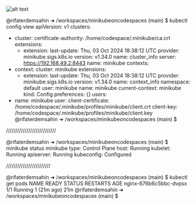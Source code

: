 ![alt text](/Resources/minikube.mdimg)

@rifaterdemsahin ➜ /workspaces/minikubeoncodespaces (main) $ kubectl config view
apiVersion: v1
clusters:
- cluster:
    certificate-authority: /home/codespace/.minikube/ca.crt
    extensions:
    - extension:
        last-update: Thu, 03 Oct 2024 18:38:12 UTC
        provider: minikube.sigs.k8s.io
        version: v1.34.0
      name: cluster_info
    server: https://192.168.49.2:8443
  name: minikube
contexts:
- context:
    cluster: minikube
    extensions:
    - extension:
        last-update: Thu, 03 Oct 2024 18:38:12 UTC
        provider: minikube.sigs.k8s.io
        version: v1.34.0
      name: context_info
    namespace: default
    user: minikube
  name: minikube
current-context: minikube
kind: Config
preferences: {}
users:
- name: minikube
  user:
    client-certificate: /home/codespace/.minikube/profiles/minikube/client.crt
    client-key: /home/codespace/.minikube/profiles/minikube/client.key
@rifaterdemsahin ➜ /workspaces/minikubeoncodespaces (main) $ 

///////////////////////////

@rifaterdemsahin ➜ /workspaces/minikubeoncodespaces (main) $ minikube status
minikube
type: Control Plane
host: Running
kubelet: Running
apiserver: Running
kubeconfig: Configured

////////////////////////

@rifaterdemsahin ➜ /workspaces/minikubeoncodespaces (main) $ kubectl get pods
NAME                     READY   STATUS    RESTARTS      AGE
nginx-676b6c5bbc-dvpsx   1/1     Running   1 (21m ago)   21m
@rifaterdemsahin ➜ /workspaces/minikubeoncodespaces (main) $ 